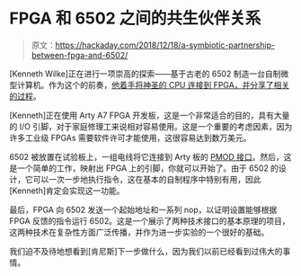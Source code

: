 # FPGA 和 6502 之间的共生伙伴关系

> 原文：<https://hackaday.com/2018/12/18/a-symbiotic-partnership-between-fpga-and-6502/>

[Kenneth Wilke]正在进行一项崇高的探索——基于古老的 6502 制造一台自制微型计算机。作为这个的前奏，[他着手将神圣的 CPU 连接到 FPGA，并分享了相关的过程](https://suchprogramming.com/fpga-meets-6502/)。

[Kenneth]正在使用 Arty A7 FPGA 开发板，这是一个非常适合的目的，具有大量的 I/O 引脚，对于家庭修理工来说相对容易使用。这是一个重要的考虑因素，因为许多工业级 FPGAs 需要软件许可才能使用，这很容易达到数万美元。

6502 被放置在试验板上，一组电线将它连接到 Arty 板的 [PMOD 接口](https://en.wikipedia.org/wiki/Pmod_Interface)。然后，这是一个简单的工作，映射出 FPGA 上的引脚，你就可以开始了。由于 6502 的设计，它可以一次一步地执行指令，这在基本的自制程序中特别有用，因此[Kenneth]肯定会实现这一功能。

最后，FPGA 向 6502 发送一个起始地址和一系列 nop，以证明设置能够根据 FPGA 反馈的指令运行 6502。这是一个展示了两种技术接口的基本原理的项目，这两种技术在复杂性方面广泛传播，并作为进一步实验的一个很好的基础。

我们迫不及待地想看到[肯尼斯]下一步做什么，因为我们以前已经看到过伟大的事情。